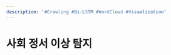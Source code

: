 ```yaml
---
description: '#Crawling #Bi-LSTM #WordCloud #Visualization'
---
```


# 사회 정서 이상 탐지

<figure><img src="../../../.gitbook/assets/사회정서 이상탐지_페이지_01 (2).jpg" alt=""><figcaption></figcaption></figure>

<figure><img src="../../../.gitbook/assets/사회정서 이상탐지_페이지_02 (1).jpg" alt=""><figcaption></figcaption></figure>

<figure><img src="../../../.gitbook/assets/사회정서 이상탐지_페이지_03 (1).jpg" alt=""><figcaption></figcaption></figure>

<figure><img src="../../../.gitbook/assets/사회정서 이상탐지_페이지_04 (1).jpg" alt=""><figcaption></figcaption></figure>

<figure><img src="../../../.gitbook/assets/사회정서 이상탐지_페이지_05 (2).jpg" alt=""><figcaption></figcaption></figure>

<figure><img src="../../../.gitbook/assets/사회정서 이상탐지_페이지_06 (2).jpg" alt=""><figcaption></figcaption></figure>

<figure><img src="../../../.gitbook/assets/사회정서 이상탐지_페이지_07 (2).jpg" alt=""><figcaption></figcaption></figure>

<figure><img src="../../../.gitbook/assets/사회정서 이상탐지_페이지_08 (1).jpg" alt=""><figcaption></figcaption></figure>

<figure><img src="../../../.gitbook/assets/사회정서 이상탐지_페이지_09 (2).jpg" alt=""><figcaption></figcaption></figure>

<figure><img src="../../../.gitbook/assets/사회정서 이상탐지_페이지_10 (1).jpg" alt=""><figcaption></figcaption></figure>

<figure><img src="../../../.gitbook/assets/사회정서 이상탐지_페이지_11 (1).jpg" alt=""><figcaption></figcaption></figure>

<figure><img src="../../../.gitbook/assets/사회정서 이상탐지_페이지_12 (1).jpg" alt=""><figcaption></figcaption></figure>

<figure><img src="../../../.gitbook/assets/사회정서 이상탐지_페이지_13 (1).jpg" alt=""><figcaption></figcaption></figure>

<figure><img src="../../../.gitbook/assets/사회정서 이상탐지_페이지_14 (1).jpg" alt=""><figcaption></figcaption></figure>

<figure><img src="../../../.gitbook/assets/사회정서 이상탐지_페이지_15 (2).jpg" alt=""><figcaption></figcaption></figure>

<figure><img src="../../../.gitbook/assets/사회정서 이상탐지_페이지_16 (1).jpg" alt=""><figcaption></figcaption></figure>

<figure><img src="../../../.gitbook/assets/사회정서 이상탐지_페이지_17 (1).jpg" alt=""><figcaption></figcaption></figure>

<figure><img src="../../../.gitbook/assets/사회정서 이상탐지_페이지_18 (2).jpg" alt=""><figcaption></figcaption></figure>

<figure><img src="../../../.gitbook/assets/사회정서 이상탐지_페이지_19 (1).jpg" alt=""><figcaption></figcaption></figure>

<figure><img src="../../../.gitbook/assets/사회정서 이상탐지_페이지_20.jpg" alt=""><figcaption></figcaption></figure>
